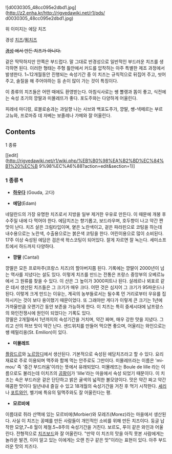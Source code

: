 ![d0030305_48cc095e2dbd1.jpg](http://z2.enha.kr/http://rigvedawiki.net/r1/pds/
d0030305_48cc095e2dbd1.jpg)

  
위 이미지는 에담 치즈

경성 [치즈](%EC%B9%98%EC%A6%88.md)/[펌치즈](%ED%8E%8C%EC%B9%98%EC%A6%88.md)

<del>[경성](%EA%B2%BD%EC%84%B1.md) 에서 만든 치즈가 아니다.</del>

겉은 딱딱하지만 안쪽은 부드럽다. 말 그대로 반경성으로 일반적인 부드러운 치즈를 생각하면 된다. 이러한 형태는 주형 틀안에서 커드를 압착하는
아주 특별한 제조 과정에서 발생한다. 1~12개월동안 진행되는 숙성기간 중 이 치즈는 규칙적으로 뒤집어 주고, 씻어주고, 솔질을 해
주어야하는 등 손이 많이 가는 것이 특징이다.

이 종류의 치즈들은 어떤 때에도 환영받는다. 아침식사로는 쌩 뽈랭과 똠이 좋고, 식전에는 숙성 초기의 깡딸과 미몰레뜨가 좋다. 포도주와는
다양하게 어울린다.

피레네 마디렁, 로블로숑과는 과일향 나는 사브와 백포도주가, 깡딸, 쌩-넥떼르는 부르고뉴와, 프로마쥬 데 자베는 보졸레나 가메와 잘
어울린다.

## Contents

    

1 종류

[[edit](http://rigvedawiki.net/r1/wiki.php/%EB%B0%98%EA%B2%BD%EC%84%B1%20%EC%B
9%98%EC%A6%88?action=edit&section=1)]

### 1 종류 ¶

  

  * **[하우다](%ED%95%98%EC%9A%B0%EB%8B%A4%20%EC%B9%98%EC%A6%88.md)** (Gouda, 고다)  
  

  * **에담**(Edam)  
  
네덜란드의 가장 유명한 치즈로서 지방을 일부 제거한 우유로 만든다. 이 때문에 개봉 후 수주일 내에 다 먹어야 한다. 에담치즈는 향기롭고,
보드라우며, 호두향이 나고 약간 짠 맛이 난다. 치즈 살은 크림타입이며, 옅은 노란색이고, 겉은 파라핀으로 코팅을 하는데 내수용으로는
노란색, 수출용으로는 붉은색 코팅을 한다. 어린이용으로 많이 소비된다. 17주 이상 숙성된 에담은 검은색 왁스코팅이 되어있다. 잘게 자르면
잘 녹는다. 세미소프트에서 하드까지 다양하다.  

  * **깡딸** (Cantal)  
  
깡딸은 모든 프로마주(프랑스 치즈)의 할아버지쯤 된다. 기록에는 깡딸이 2000년이 넘는 역사를 지녔다는 설도 있다. 이렇게 치즈를 만드는
전통은 프랑스 중앙부의 오베르뉴에서 그 원류를 찾을 수 있다. 이 산은 그 높이가 3000피트나 된다. 살레르나 뵈포르 같은 데서 생산된
치즈들은 그 크기가 매우 크다. 어떤 것은 심지어 그 크기가 95파운드나 된다. 이렇게 크게 만드는 이유는, 계곡의 농부들로서는 될수록 먼
거리로부터 우유를 집하시키는 것이 보다 용이했기 때문이었다. 또 그래야만 게다가 이렇게 큰 크기는 1년에 가까울만큼 오랜기간 동안 보존을
가능하게 한다. 이 치즈는 특히 중세시대에 남프랑스의 와인전쟁시에 원인이 되었다는 기록도 있다.  
깡딸은 2개월에서 1년까지의 숙성기간을 거치며, 약간 짜며, 매우 강한 맛을 지녔다. 그리고 산의 허브 맛이 약간 난다. 샌드위치를 만들어
먹으면 좋으며, 어울리는 와인으로는 쌩 떼밀리옹(St. Emilion)이 있다.  

  * **미몰레뜨**   
  
[플랑드르](%ED%94%8C%EB%9E%91%EB%93%9C%EB%A5%B4.md)와
[노르망디](%EB%85%B8%EB%A5%B4%EB%A7%9D%EB%94%94.md)에서 생산된다. 기본적으로 숙성된 에담치즈라고 할
수 있다. 요리재료로 주로 이용되며 맥주와 함께 먹는 안주로도 그만이다. 미몰레뜨라는 이름은 'mi-mou' 즉 '중간 부드러움'이라는
뜻에서 유래되었다. 미몰레뜨는 Boule de lille 라는 이름으로도 불리는데 이치즈의
[곰팡이](%EA%B3%B0%ED%8C%A1%EC%9D%B4.md)가 'lille'라는 마을에서 숙성 되었기 때문이다. 이 치즈는 속은
부드러운 겉은 단단하고 밝은 귤색의 넓적한 볼모양이다. 맛은 약간 짜고 약간 매콤한 맛이다 일년내내 즐길 수 있고 18개월의 숙성기간을 거친
후 먹기 시작한다. [셰리](%EC%85%B0%EB%A6%AC.md)나 [포트와인](%ED%8F%AC%ED%8A%B8%20%EC%99%80%EC%9D%B8.md), 벨기에 특유의 밀맥주와도 잘 어울린다는 평.  

  * **모르비에**   
  
이름대로 쥐라 산맥에 있는 모르비에(Morbier)와 모레즈(Morez)라는 마을에서 생산된다. 사실 이 치즈는 꽁떼를 만든 사람들이
개인적인 소비를 위해 만든 치즈이다. 둥글 납작한 모양,7~8 월이 제철.5~8주의 숙성기간을 거친다. 보르도, 푸이 같은 와인과 어울린다.
전형적으로 [치즈보드](%EC%B9%98%EC%A6%88%EB%B3%B4%EB%93%9C.md)와 잘 어울린다. "만약 이 치즈의 맛을
아직 못본 사람에게는 놀라운 발견, 이미 알고 있는 이에게는 오랜 친구 같은 맛"이라는 표현이 있다. 아주 부드러운 맛의 치즈다.

